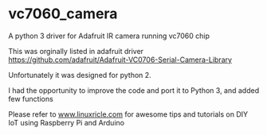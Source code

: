 # vc7060_camera
A python 3 driver for Adafruit IR camera running vc7060 chip

This was orginally listed in adafruit driver https://github.com/adafruit/Adafruit-VC0706-Serial-Camera-Library

Unfortunately it was designed for python 2. 

I had the opportunity to improve the code and port it to Python 3, and added few functions

Please refer to www.linuxricle.com for awesome tips and tutorials on DIY IoT using Raspberry Pi and Arduino
